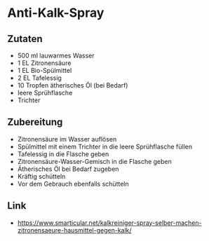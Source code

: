 # Anti-Kalk-Spray

## Zutaten

* 500 ml lauwarmes Wasser
* 1 EL Zitronensäure
* 1 EL Bio-Spülmittel
* 2 EL Tafelessig
* 10 Tropfen ätherisches Öl (bei Bedarf)
* leere Sprühflasche
* Trichter

## Zubereitung

* Zitronensäure im Wasser auflösen
* Spülmittel mit einem Trichter in die leere Sprühflasche füllen
* Tafelessig in die Flasche geben
* Zitronensäure-Wasser-Gemisch in die Flasche geben
* Ätherisches Öl bei Bedarf zugeben
* Kräftig schütteln
* Vor dem Gebrauch ebenfalls schütteln

## Link

* https://www.smarticular.net/kalkreiniger-spray-selber-machen-zitronensaeure-hausmittel-gegen-kalk/
